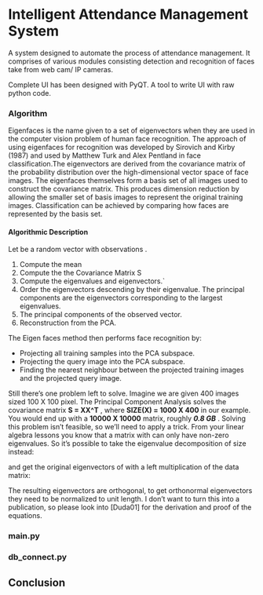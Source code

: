 # Intelligent Attendance Management System
A system designed to automate the process of attendance management. It comprises of various modules consisting detection and recognition of faces take from web cam/ IP cameras.
<p> Complete UI has been designed with PyQT. A tool to write UI with raw python code. 

### Algorithm
Eigenfaces is the name given to a set of eigenvectors when they are used in the computer vision problem of human face recognition. The approach of using eigenfaces for recognition was developed by Sirovich and Kirby (1987) and used by Matthew Turk and Alex Pentland in face classification.The eigenvectors are derived from the covariance matrix of the probability distribution over the high-dimensional vector space of face images. The eigenfaces themselves form a basis set of all images used to construct the covariance matrix. This produces dimension reduction by allowing the smaller set of basis images to represent the original training images. Classification can be achieved by comparing how faces are represented by the basis set.

#### Algorithmic Description
Let  be a random vector with observations  .
1. Compute the mean  
1. Compute the the Covariance Matrix S
1. Compute the eigenvalues  and eigenvectors.`
1. Order the eigenvectors descending by their eigenvalue. The  principal components are the eigenvectors corresponding to the  largest eigenvalues.
1. The  principal components of the observed vector.
1. Reconstruction from the PCA.

The Eigen faces method then performs face recognition by:
* Projecting all training samples into the PCA subspace.
* Projecting the query image into the PCA subspace.
* Finding the nearest neighbour between the projected training images and the projected query image.

Still there’s one problem left to solve. Imagine we are given 400  images sized 100 X 100 pixel. The Principal Component Analysis solves the covariance matrix **S = XX^T**  , where **SIZE(X) = 1000 X 400** in our example. You would end up with a **10000 X 10000**  matrix, roughly ***0.8 GB***  . Solving this problem isn’t feasible, so we’ll need to apply a trick. From your linear algebra lessons you know that a  matrix with  can only have  non-zero eigenvalues. So it’s possible to take the eigenvalue decomposition  of size  instead:
 
and get the original eigenvectors of  with a left multiplication of the data matrix:
 
The resulting eigenvectors are orthogonal, to get orthonormal eigenvectors they need to be normalized to unit length. I don’t want to turn this into a publication, so please look into [Duda01] for the derivation and proof of the equations.

### main.py
### db_connect.py

## Conclusion
